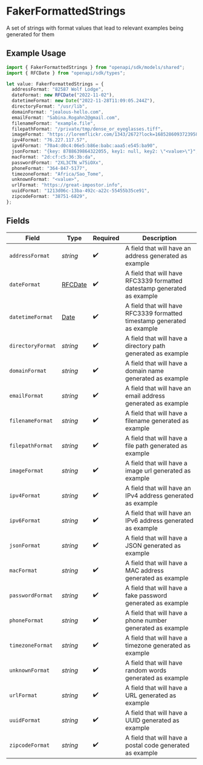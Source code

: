 # FakerFormattedStrings

A set of strings with format values that lead to relevant examples being generated for them

## Example Usage

```typescript
import { FakerFormattedStrings } from "openapi/sdk/models/shared";
import { RFCDate } from "openapi/sdk/types";

let value: FakerFormattedStrings = {
  addressFormat: "82587 Wolf Lodge",
  dateFormat: new RFCDate("2022-11-02"),
  datetimeFormat: new Date("2022-11-28T11:09:05.244Z"),
  directoryFormat: "/usr/lib",
  domainFormat: "jealous-hello.com",
  emailFormat: "Sabina.Rogahn2@gmail.com",
  filenameFormat: "example.file",
  filepathFormat: "/private/tmp/dense_or_eyeglasses.tiff",
  imageFormat: "https://loremflickr.com/1343/2672?lock=1685286093723958",
  ipv4Format: "76.227.117.57",
  ipv6Format: "70a4:d0c4:06e5:b86e:babc:aaa5:e545:ba90",
  jsonFormat: "{key: 8788639864322055, key1: null, key2: \"<value>\"}",
  macFormat: "2d:cf:c5:36:3b:da",
  passwordFormat: "2XL3CTN_w75iOXx",
  phoneFormat: "364-847-5177",
  timezoneFormat: "Africa/Sao_Tome",
  unknownFormat: "<value>",
  urlFormat: "https://great-impostor.info",
  uuidFormat: "1213d06c-13ba-492c-a22c-55455b35ce91",
  zipcodeFormat: "38751-6829",
};
```

## Fields

| Field                                                                                         | Type                                                                                          | Required                                                                                      | Description                                                                                   |
| --------------------------------------------------------------------------------------------- | --------------------------------------------------------------------------------------------- | --------------------------------------------------------------------------------------------- | --------------------------------------------------------------------------------------------- |
| `addressFormat`                                                                               | *string*                                                                                      | :heavy_check_mark:                                                                            | A field that will have an address generated as example                                        |
| `dateFormat`                                                                                  | [RFCDate](../../../types/rfcdate.md)                                                          | :heavy_check_mark:                                                                            | A field that will have RFC3339 formatted datestamp generated as example                       |
| `datetimeFormat`                                                                              | [Date](https://developer.mozilla.org/en-US/docs/Web/JavaScript/Reference/Global_Objects/Date) | :heavy_check_mark:                                                                            | A field that will have RFC3339 formatted timestamp generated as example                       |
| `directoryFormat`                                                                             | *string*                                                                                      | :heavy_check_mark:                                                                            | A field that will have a directory path generated as example                                  |
| `domainFormat`                                                                                | *string*                                                                                      | :heavy_check_mark:                                                                            | A field that will have a domain name generated as example                                     |
| `emailFormat`                                                                                 | *string*                                                                                      | :heavy_check_mark:                                                                            | A field that will have an email address generated as example                                  |
| `filenameFormat`                                                                              | *string*                                                                                      | :heavy_check_mark:                                                                            | A field that will have a filename generated as example                                        |
| `filepathFormat`                                                                              | *string*                                                                                      | :heavy_check_mark:                                                                            | A field that will have a file path generated as example                                       |
| `imageFormat`                                                                                 | *string*                                                                                      | :heavy_check_mark:                                                                            | A field that will have a image url generated as example                                       |
| `ipv4Format`                                                                                  | *string*                                                                                      | :heavy_check_mark:                                                                            | A field that will have an IPv4 address generated as example                                   |
| `ipv6Format`                                                                                  | *string*                                                                                      | :heavy_check_mark:                                                                            | A field that will have an IPv6 address generated as example                                   |
| `jsonFormat`                                                                                  | *string*                                                                                      | :heavy_check_mark:                                                                            | A field that will have a JSON generated as example                                            |
| `macFormat`                                                                                   | *string*                                                                                      | :heavy_check_mark:                                                                            | A field that will have a MAC address generated as example                                     |
| `passwordFormat`                                                                              | *string*                                                                                      | :heavy_check_mark:                                                                            | A field that will have a fake password generated as example                                   |
| `phoneFormat`                                                                                 | *string*                                                                                      | :heavy_check_mark:                                                                            | A field that will have a phone number generated as example                                    |
| `timezoneFormat`                                                                              | *string*                                                                                      | :heavy_check_mark:                                                                            | A field that will have a timezone generated as example                                        |
| `unknownFormat`                                                                               | *string*                                                                                      | :heavy_check_mark:                                                                            | A field that will have random words generated as example                                      |
| `urlFormat`                                                                                   | *string*                                                                                      | :heavy_check_mark:                                                                            | A field that will have a URL generated as example                                             |
| `uuidFormat`                                                                                  | *string*                                                                                      | :heavy_check_mark:                                                                            | A field that will have a UUID generated as example                                            |
| `zipcodeFormat`                                                                               | *string*                                                                                      | :heavy_check_mark:                                                                            | A field that will have a postal code generated as example                                     |